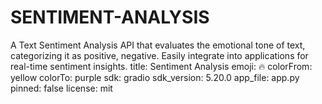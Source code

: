 # SENTIMENT-ANALYSIS
A Text Sentiment Analysis API that evaluates the emotional tone of text, categorizing it as positive, negative. Easily integrate into applications for real-time sentiment insights.
title: Sentiment Analysis
emoji: 🔥
colorFrom: yellow
colorTo: purple
sdk: gradio
sdk_version: 5.20.0
app_file: app.py
pinned: false
license: mit

